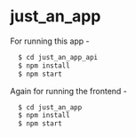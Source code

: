 # just_an_app
For running this app - 

```sh
  $ cd just_an_app_api
  $ npm install
  $ npm start
```
Again for running the frontend - 


```sh
  $ cd just_an_app
  $ npm install
  $ npm start
```
